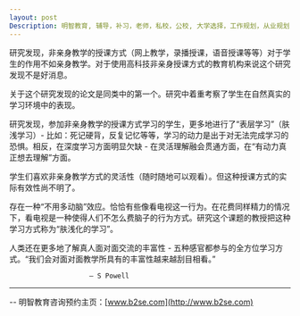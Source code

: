 ```yaml
---
layout: post
Description: 明智教育, 辅导，补习，老师，私校，公校, 大学选择，工作规划，从业规划， Universities Selection, Career Education, Career Advisors, Guidance, Private Schools, Selective Schools, Writing tutoring, Interviews tutoring, Resume Writing 
---
```



研究发现，非亲身教学的授课方式（网上教学，录播授课，语音授课等等）对于学生的作用不如亲身教学。对于使用高科技非亲身授课方式的教育机构来说这个研究发现不是好消息。

关于这个研究发现的论文是同类中的第一个。研究中着重考察了学生在自然真实的学习环境中的表现。

研究发现，参加非亲身教学的授课方式学习的学生，更多地进行了“表层学习”（肤浅学习）- 比如：死记硬背，反复记忆等等，学习的动力是出于对无法完成学习的恐惧。相反，在深度学习方面明显欠缺 - 在灵活理解融会贯通方面，在“有动力真正想去理解”方面。

学生们喜欢非亲身教学方式的灵活性（随时随地可以观看）。但这种授课方式的实际有效性尚不明了。

存在一种“不用多动脑”效应。恰恰有些像看电视这一行为。在花费同样精力的情况下，看电视是一种使得人们不怎么费脑子的行为方式。研究这个课题的教授把这种学习方式称为“肤浅化的学习”。

人类还在更多地了解真人面对面交流的丰富性 - 五种感官都参与的全方位学习方式。“我们会对面对面教学所具有的丰富性越来越刮目相看。”

						— S Powell




	
--------
-- 明智教育咨询预约主页：[www.b2se.com](http://www.b2se.com)


